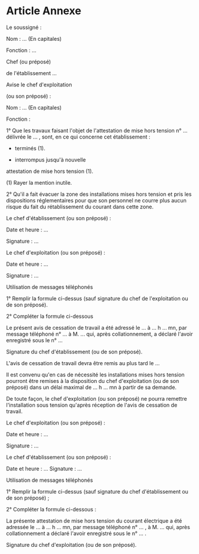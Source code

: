 # Article Annexe

Le soussigné :

Nom : ... (En capitales)

Fonction : ...

Chef (ou préposé)

de l'établissement ...

Avise le chef d'exploitation

(ou son préposé) :

Nom : ... (En capitales)

Fonction :

1° Que les travaux faisant l'objet de l'attestation de mise hors tension n° ... délivrée le ... , sont, en ce qui concerne cet établissement :

- terminés (1).

- interrompus jusqu'à nouvelle

attestation de mise hors tension (1).

(1) Rayer la mention inutile.

2° Qu'il a fait évacuer la zone des installations mises hors tension et pris les dispositions réglementaires pour que son personnel ne courre plus aucun risque du fait du rétablissement du courant dans cette zone.

Le chef d'établissement (ou son préposé) :

Date et heure : ...

Signature : ...

Le chef d'exploitation (ou son préposé) :

Date et heure : ...

Signature : ...

Utilisation de messages téléphonés

1° Remplir la formule ci-dessus (sauf signature du chef de l'exploitation ou de son préposé).

2° Compléter la formule ci-dessous

Le présent avis de cessation de travail a été adressé le ... à ... h ... mn, par message téléphoné n° ... à M. ... qui, après collationnement, a déclaré l'avoir enregistré sous le n° ...

Signature du chef d'établissement (ou de son préposé).

L'avis de cessation de travail devra être remis au plus tard le ...

Il est convenu qu'en cas de nécessité les installations mises hors tension pourront être remises à la disposition du chef d'exploitation (ou de son préposé) dans un délai maximal de ... h ... mn à partir de sa demande.

De toute façon, le chef d'exploitation (ou son préposé) ne pourra remettre l'installation sous tension qu'après réception de l'avis de cessation de travail.

Le chef d'exploitation (ou son préposé) :

Date et heure : ...

Signature : ...

Le chef d'établissement (ou son préposé) :

Date et heure : ... Signature : ...

Utilisation de messages téléphonés

1° Remplir la formule ci-dessus (sauf signature du chef d'établissement ou de son préposé) ;

2° Compléter la formule ci-dessous :

La présente attestation de mise hors tension du courant électrique a été adressée le ... à ... h ... mn, par message téléphoné n° ... , à M. ... qui, après collationnement a déclaré l'avoir enregistré sous le n° ... .

Signature du chef d'exploitation (ou de son préposé).
